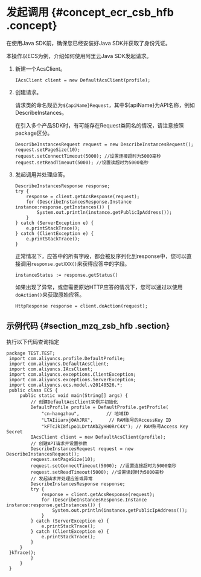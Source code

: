 # 发起调用 {#concept_ecr_csb_hfb .concept}

在使用Java SDK前，确保您已经安装好Java SDK并获取了身份凭证。

本操作以ECS为例，介绍如何使用阿里云Java SDK发起请求。

1.  新建一个AcsClient。

    ```
    IAcsClient client = new DefaultAcsClient(profile);
    ```

2.  创建请求。

    请求类的命名规范为`${apiName}Request`，其中$\{apiName\}为API名称，例如DescribeInstances。

    在引入多个产品SDK时，有可能存在Request类同名的情况，请注意按照package区分。

    ```
    DescribeInstancesRequest request = new DescribeInstancesRequest();
    request.setPageSize(10);
    request.setConnectTimeout(5000); //设置连接超时为5000毫秒
    request.setReadTimeout(5000); //设置读超时为5000毫秒
    ```

3.  发起调用并处理应答。

    ```
    DescribeInstancesResponse response;
    try {
        response = client.getAcsResponse(request);
        for (DescribeInstancesResponse.Instance instance:response.getInstances()) {
            System.out.println(instance.getPublicIpAddress());
        }
    } catch (ServerException e) {
        e.printStackTrace();
    } catch (ClientException e) {
        e.printStackTrace();
    }
    ```

    正常情况下，应答中的所有字段，都会被反序列化到response中，您可以直接调用`response.getXXX()`来获得应答中的字段。

    ```
    instanceStatus := response.getStatus()
    ```

    如果出现了异常，或您需要原始HTTP应答的情况下，您可以通过以使用`doAction()`来获取原始应答。

    ```
    HttpResponse response = client.doAction(request);
    ```


## 示例代码 {#section_mzq_zsb_hfb .section}

执行以下代码查询指定

```
package TEST.TEST;
 import com.aliyuncs.profile.DefaultProfile;
 import com.aliyuncs.DefaultAcsClient;
 import com.aliyuncs.IAcsClient;
 import com.aliyuncs.exceptions.ClientException;
 import com.aliyuncs.exceptions.ServerException;
 import com.aliyuncs.ecs.model.v20140526.*;
 public class ECS {
     public static void main(String[] args) {
         // 创建DefaultAcsClient实例并初始化
         DefaultProfile profile = DefaultProfile.getProfile(
             "cn-hangzhou",          // 地域ID
             "LTAIiiarxj0AhJRX",      // RAM账号的AccessKey ID
             "kFTcJkI8fLpo1LDrtAKbZyHH0RrC4X"); // RAM账号Access Key Secret
         IAcsClient client = new DefaultAcsClient(profile);
         // 创建API请求并设置参数
         DescribeInstancesRequest request = new DescribeInstancesRequest();
         request.setPageSize(10);
         request.setConnectTimeout(5000); //设置连接超时为5000毫秒
         request.setReadTimeout(5000); //设置读超时为5000毫秒
         // 发起请求并处理应答或异常
         DescribeInstancesResponse response;
         try {
             response = client.getAcsResponse(request);
             for (DescribeInstancesResponse.Instance instance:response.getInstances()) {
                 System.out.println(instance.getPublicIpAddress());
             }
         } catch (ServerException e) {
             e.printStackTrace();
         } catch (ClientException e) {
             e.printStackTrace();
         }    		 
     }
 }kTrace();
         }    		 
     }
 }
```

